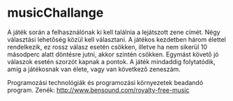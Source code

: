 # musicChallange

A játék során a felhasználónak ki kell találnia a lejátszott zene címét.
Négy választási lehetőség közül kell választani. A játékos kezdetben három
élettel rendelkezik, ez rossz válasz esetén csökken, illetve ha nem sikerül 
10 másodperc alatt döntésre jutni, akkor szintén csökken. Egymást követő jó 
válaszok esetén szorzót kapnak a pontok. A játék mindaddig folytatódik, amíg
a játékosnak van élete, vagy van következő zeneszám.

Programozási technológiák és programozási környezetek beadandó program.
Zenék: http://www.bensound.com/royalty-free-music